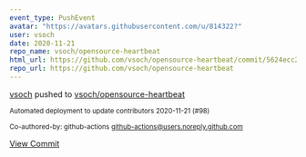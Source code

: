 ```yaml
---
event_type: PushEvent
avatar: "https://avatars.githubusercontent.com/u/814322?"
user: vsoch
date: 2020-11-21
repo_name: vsoch/opensource-heartbeat
html_url: https://github.com/vsoch/opensource-heartbeat/commit/5624ecc2e309833e5e63cecadcd57633c17935cd
repo_url: https://github.com/vsoch/opensource-heartbeat
---
```


<a href='https://github.com/vsoch' target='_blank'>vsoch</a> pushed to <a href='https://github.com/vsoch/opensource-heartbeat' target='_blank'>vsoch/opensource-heartbeat</a>

<small>Automated deployment to update contributors 2020-11-21 (#98)

Co-authored-by: github-actions <github-actions@users.noreply.github.com></small>

<a href='https://github.com/vsoch/opensource-heartbeat/commit/5624ecc2e309833e5e63cecadcd57633c17935cd' target='_blank'>View Commit</a>